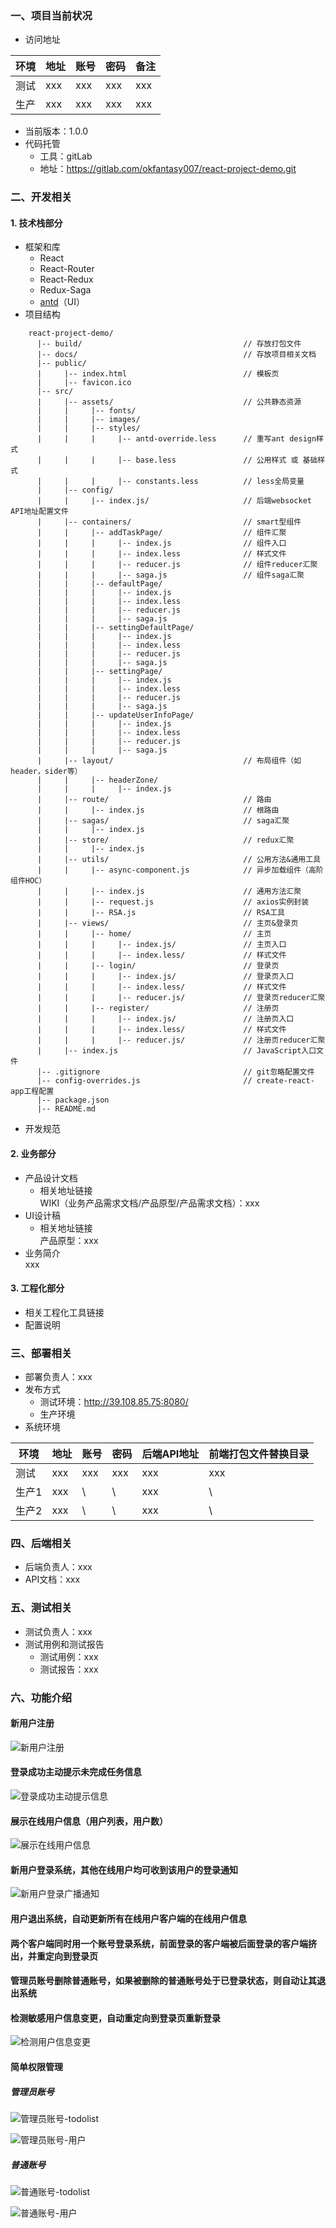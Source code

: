 ### 一、项目当前状况  

- 访问地址  

| 环境 | 地址 | 账号 | 密码 | 备注 |
| ------ | ------ | ------ | ------ | ------ |
| 测试 | xxx | xxx | xxx | xxx |
| 生产 | xxx | xxx | xxx | xxx |  

- 当前版本：1.0.0
- 代码托管  
   - 工具：gitLab
   - 地址：https://gitlab.com/okfantasy007/react-project-demo.git

### 二、开发相关  
#### 1. 技术栈部分  
- 框架和库
    + React
    + React-Router
    + React-Redux
    + Redux-Saga
    + [antd](https://ant.design/docs/react/introduce-cn)（UI）
- 项目结构  

```  
    react-project-demo/
      |-- build/                                    // 存放打包文件
      |-- docs/                                     // 存放项目相关文档
      |-- public/
      |     |-- index.html                          // 模板页
      |     |-- favicon.ico
      |-- src/
      |     |-- assets/                             // 公共静态资源
      |     |     |-- fonts/
      |     |     |-- images/
      |     |     |-- styles/
      |     |     |     |-- antd-override.less      // 重写ant design样式
      |     |     |     |-- base.less               // 公用样式 或 基础样式
      |     |     |     |-- constants.less          // less全局变量
      |     |-- config/                             
      |     |     |-- index.js/                     // 后端websocket API地址配置文件
      |     |-- containers/                         // smart型组件
      |     |     |-- addTaskPage/                  // 组件汇聚
      |     |     |     |-- index.js                // 组件入口
      |     |     |     |-- index.less              // 样式文件
      |     |     |     |-- reducer.js              // 组件reducer汇聚
      |     |     |     |-- saga.js                 // 组件saga汇聚
      |     |     |-- defaultPage/                  
      |     |     |     |-- index.js                
      |     |     |     |-- index.less              
      |     |     |     |-- reducer.js              
      |     |     |     |-- saga.js                 
      |     |     |-- settingDefaultPage/           
      |     |     |     |-- index.js                
      |     |     |     |-- index.less              
      |     |     |     |-- reducer.js              
      |     |     |     |-- saga.js                 
      |     |     |-- settingPage/                  
      |     |     |     |-- index.js                
      |     |     |     |-- index.less              
      |     |     |     |-- reducer.js              
      |     |     |     |-- saga.js                 
      |     |     |-- updateUserInfoPage/           
      |     |     |     |-- index.js                
      |     |     |     |-- index.less              
      |     |     |     |-- reducer.js              
      |     |     |     |-- saga.js                 
      |     |-- layout/                             // 布局组件（如header，sider等）
      |     |     |-- headerZone/                   
      |     |     |     |-- index.js                                   
      |     |-- route/                              // 路由
      |     |     |-- index.js                      // 根路由
      |     |-- sagas/                              // saga汇聚
      |     |     |-- index.js                      
      |     |-- store/                              // redux汇聚
      |     |     |-- index.js
      |     |-- utils/                              // 公用方法&通用工具
      |     |     |-- async-component.js            // 异步加载组件（高阶组件HOC）
      |     |     |-- index.js                      // 通用方法汇聚
      |     |     |-- request.js                    // axios实例封装
      |     |     |-- RSA.js                        // RSA工具
      |     |-- views/                              // 主页&登录页
      |     |     |-- home/                         // 主页    
      |     |     |     |-- index.js/               // 主页入口
      |     |     |     |-- index.less/             // 样式文件
      |     |     |-- login/                        // 登录页
      |     |     |     |-- index.js/               // 登录页入口
      |     |     |     |-- index.less/             // 样式文件
      |     |     |     |-- reducer.js/             // 登录页reducer汇聚
      |     |     |-- register/                     // 注册页
      |     |     |     |-- index.js/               // 注册页入口
      |     |     |     |-- index.less/             // 样式文件
      |     |     |     |-- reducer.js/             // 注册页reducer汇聚           
      |     |-- index.js                            // JavaScript入口文件
      |-- .gitignore                                // git忽略配置文件
      |-- config-overrides.js                       // create-react-app工程配置
      |-- package.json
      |-- README.md
```

- 开发规范  

#### 2. 业务部分  
- 产品设计文档  
   - 相关地址链接   
   WIKI（业务产品需求文档/产品原型/产品需求文档）：xxx   
- UI设计稿  
   - 相关地址链接   
   产品原型：xxx
- 业务简介      
   xxx 

#### 3. 工程化部分  
- 相关工程化工具链接  
- 配置说明  

### 三、部署相关  
- 部署负责人：xxx  
- 发布方式  
   - 测试环境：http://39.108.85.75:8080/  
   - 生产环境
- 系统环境  

| 环境 | 地址 | 账号 | 密码 | 后端API地址 | 前端打包文件替换目录 |
| ------ | ------ | ------ | ------ |  ------ | ------------ |
| 测试 | xxx | xxx | xxx | xxx | xxx |
| 生产1 | xxx | \ | \ | xxx | \ |
| 生产2 | xxx | \ | \ | xxx | \ |

### 四、后端相关  
- 后端负责人：xxx  
- API文档：xxx  

### 五、测试相关  
- 测试负责人：xxx  
- 测试用例和测试报告   
    + 测试用例：xxx
    + 测试报告：xxx

### 六、功能介绍
#### 新用户注册
![新用户注册](https://github.com/okfantasy007/todolist-web/blob/master/image/%E6%B3%A8%E5%86%8C.png "新用户注册")

#### 登录成功主动提示未完成任务信息
![登录成功主动提示信息](https://github.com/okfantasy007/todolist-web/blob/master/image/%E7%99%BB%E5%BD%95%E6%88%90%E5%8A%9F.png "登录成功主动提示信息")

#### 展示在线用户信息（用户列表，用户数）
![展示在线用户信息](https://github.com/okfantasy007/todolist-web/blob/master/image/%E5%B1%95%E7%A4%BA%E5%9C%A8%E7%BA%BF%E7%94%A8%E6%88%B7%E5%88%97%E8%A1%A8.jpg "展示在线用户信息")

#### 新用户登录系统，其他在线用户均可收到该用户的登录通知
![新用户登录广播通知](https://github.com/okfantasy007/todolist-web/blob/master/image/%E6%96%B0%E7%94%A8%E6%88%B7%E7%99%BB%E5%BD%95%E9%80%9A%E7%9F%A5.png "新用户登录广播通知")

#### 用户退出系统，自动更新所有在线用户客户端的在线用户信息

#### 两个客户端同时用一个账号登录系统，前面登录的客户端被后面登录的客户端挤出，并重定向到登录页

#### 管理员账号删除普通账号，如果被删除的普通账号处于已登录状态，则自动让其退出系统

#### 检测敏感用户信息变更，自动重定向到登录页重新登录
![检测用户信息变更](http:/https://github.com/okfantasy007/todolist-web/blob/master/image/%E6%A3%80%E6%B5%8B%E7%94%A8%E6%88%B7%E4%BF%A1%E6%81%AF%E5%8F%98%E6%9B%B4.png "检测用户信息变更")

#### 简单权限管理
##### 管理员账号
![管理员账号-todolist](https://github.com/okfantasy007/todolist-web/blob/master/image/%E7%AE%A1%E7%90%86%E5%91%98%E8%B4%A6%E5%8F%B7-todolist.png "管理员账号-todolist")

![管理员账号-用户](https://github.com/okfantasy007/todolist-web/blob/master/image/%E7%AE%A1%E7%90%86%E5%91%98%E8%B4%A6%E5%8F%B7-%E7%94%A8%E6%88%B7.png "管理员账号-用户")

##### 普通账号
![普通账号-todolist](https://github.com/okfantasy007/todolist-web/blob/master/image/%E6%99%AE%E9%80%9A%E8%B4%A6%E5%8F%B7-todolist.png "普通账号-todolist")

![普通账号-用户](https://github.com/okfantasy007/todolist-web/blob/master/image/%E6%99%AE%E9%80%9A%E8%B4%A6%E5%8F%B7-%E7%94%A8%E6%88%B7.png "普通账号-用户")
